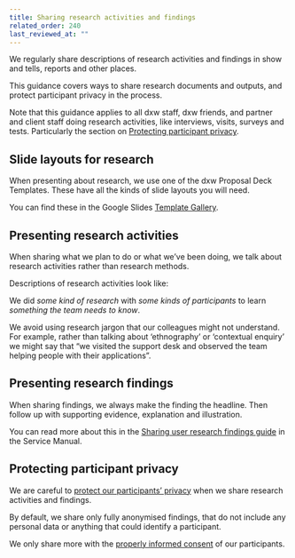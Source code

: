 ```yaml
---
title: Sharing research activities and findings
related_order: 240
last_reviewed_at: ""
---
```

We regularly share descriptions of research activities and findings in show and
tells, reports and other places.

This guidance covers ways to share research documents and outputs, and protect participant privacy in the process.

Note that this guidance applies to all dxw staff, dxw friends, and partner and client staff doing research activities, like interviews, visits, surveys and tests. Particularly the section on [Protecting participant privacy](#protecting-participant-privacy).

## Slide layouts for research

When presenting about research, we use one of the dxw Proposal Deck Templates.
These have all the kinds of slide layouts you will need.

You can find these in the Google Slides
[Template Gallery](https://docs.google.com/presentation/u/0/?folder=0AGsaGhY-i-mIUk9PVA&ftv=1).

## Presenting research activities

When sharing what we plan to do or what we’ve been doing, we talk about research
activities rather than research methods.

Descriptions of research activities look like:

We did *some kind of research* with *some kinds of participants* to learn
*something the team needs to know*.

We avoid using research jargon that our colleagues might not understand. For
example, rather than talking about ‘ethnography’ or ‘contextual enquiry’ we
might say that “we visited the support desk and observed the team helping people
with their applications”.

## Presenting research findings

When sharing findings, we always make the finding the headline. Then follow up
with supporting evidence, explanation and illustration.

You can read more about this in the
[Sharing user research findings guide](https://www.gov.uk/service-manual/user-research/sharing-user-research-findings#presenting-your-findings)
in the Service Manual.

## Protecting participant privacy

We are careful to [protect our participants’ privacy](/user-research/recruiting-participants-and-protecting-privacy/#protecting-participant-privacy) when we share research activities and findings.

By default, we share only fully anonymised findings, that do not include any personal data or anything that could identify a participant.

We only share more with the [properly informed consent](/user-research/getting-informed-consent-for-user-research/) of our participants.
